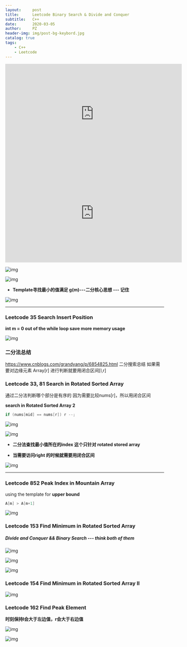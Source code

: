 ```yaml
---
layout:     post
title:      Leetcode Binary Search & Divide and Conquer
subtitle:   C++
date:       2020-03-05
author:     PZ
header-img: img/post-bg-keybord.jpg
catalog: true
tags:
    - C++
    - Leetcode
---
```


<iframe width="560" height="315" src="https://www.youtube.com/embed/v57lNF2mb_s" frameborder="0" allow="accelerometer; autoplay; encrypted-media; gyroscope; picture-in-picture" allowfullscreen></iframe>

<iframe width="560" height="315" src="https://www.youtube.com/embed/J-IQxfYRTto" frameborder="0" allow="accelerometer; autoplay; encrypted-media; gyroscope; picture-in-picture" allowfullscreen></iframe>

![img](https://raw.githubusercontent.com/pzheng16/pzheng16.github.io/master/img/BinarySearch/1.png)

![img](https://raw.githubusercontent.com/pzheng16/pzheng16.github.io/master/img/BinarySearch/2.png)

- **Template寻找最小的值满足 g(m)---二分核心思想 --- 记住**

![img](https://raw.githubusercontent.com/pzheng16/pzheng16.github.io/master/img/BinarySearch/3.png)

---

### Leetcode 35 Search Insert Position

**int m = 0 out of the while loop save more memory usage**

![img](https://raw.githubusercontent.com/pzheng16/pzheng16.github.io/master/img/BinarySearch/4.png)


### 二分法总结 

https://www.cnblogs.com/grandyang/p/6854825.html
二分搜索总结
如果需要对边缘元素 Array[r] 进行判断就要用闭合区间[l,r]


### Leetcode 33, 81 Search in Rotated Sorted Array

通过二分法判断哪个部分是有序的
因为需要比较nums[r]，所以用闭合区间

**search in Rotated Sorted Array 2**
```c++
if (nums[mid] == nums[r]) r --;
```
![img](https://raw.githubusercontent.com/pzheng16/pzheng16.github.io/master/img/BinarySearch/5.png)

![img](https://raw.githubusercontent.com/pzheng16/pzheng16.github.io/master/img/BinarySearch/6.png)

- **二分法查找最小值所在的index 这个只针对 rotated stored array**

- **当需要访问right 的时候就需要用闭合区间**

![img](https://raw.githubusercontent.com/pzheng16/pzheng16.github.io/master/img/BinarySearch/7.png)

---

### Leetcode 852 Peak Index in Mountain Array

using the template for **upper bound**
```c++
A[m] > A[m+1]
```

![img](https://raw.githubusercontent.com/pzheng16/pzheng16.github.io/master/img/BinarySearch/8.png)

### Leetcode 153 Find Minimum in Rotated Sorted Array

 ##### Divide and Conquer && Binary Search --- think both of them

 ![img](https://raw.githubusercontent.com/pzheng16/pzheng16.github.io/master/img/BinarySearch/9.png)

 ![img](https://raw.githubusercontent.com/pzheng16/pzheng16.github.io/master/img/BinarySearch/11.png)

 ![img](https://raw.githubusercontent.com/pzheng16/pzheng16.github.io/master/img/BinarySearch/10.png)

 ### Leetcode 154 Find Minimum in Rotated Sorted Array II

 ![img](https://raw.githubusercontent.com/pzheng16/pzheng16.github.io/master/img/BinarySearch/12.png)


### Leetcode 162 Find Peak Element 

**时刻保持l会大于左边值，r会大于右边值**

 ![img](https://raw.githubusercontent.com/pzheng16/pzheng16.github.io/master/img/BinarySearch/13.png)

  ![img](https://raw.githubusercontent.com/pzheng16/pzheng16.github.io/master/img/BinarySearch/14.png)


